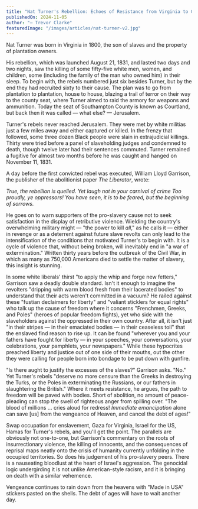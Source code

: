 ```yaml
---
title: "Nat Turner's Rebellion: Echoes of Resistance from Virginia to Gaza"
publishedOn: 2024-11-05
author: "— Trevor Clarke"
featuredImage: "/images/articles/nat-turner-v2.jpg"
---
```


Nat Turner was born in Virginia in 1800, the son of slaves and the property of plantation owners.

His rebellion, which was launched August 21, 1831, and lasted two days and two nights, saw the killing of some fifty-five white men, women, and children, some (including the family of the man who owned him) in their sleep. To begin with, the rebels numbered just six besides Turner, but by the end they had recruited sixty to their cause. The plan was to go from plantation to plantation, house to house, blazing a trail of terror on their way to the county seat, where Turner aimed to raid the armory for weapons and ammunition. Today the seat of Southampton County is known as Courtland, but back then it was called — what else? — Jerusalem.

Turner's rebels never reached Jerusalem. They were met by white militias just a few miles away and either captured or killed. In the frenzy that followed, some three dozen Black people were slain in extrajudicial killings. Thirty were tried before a panel of slaveholding judges and condemned to death, though twelve later had their sentences commuted. Turner remained a fugitive for almost two months before he was caught and hanged on November 11, 1831.

A day before the first convicted rebel was executed, William Lloyd Garrison, the publisher of the abolitionist paper *The Liberator*, wrote:

*True, the rebellion is quelled. Yet laugh not in your carnival of crime Too proudly, ye oppressors! You have seen, it is to be feared, but the beginning of sorrows.*

He goes on to warn supporters of the pro-slavery cause not to seek satisfaction in the display of retributive violence. Wielding the country's overwhelming military might — "the power to kill *all*," as he calls it — either in revenge or as a deterrent against future slave revolts can only lead to the intensification of the conditions that motivated Turner's to begin with. It is a cycle of violence that, without being broken, will inevitably end in "a war of extermination." Written thirty years before the outbreak of the Civil War, in which as many as 750,000 Americans died to settle the matter of slavery, this insight is stunning.

In some white liberals' thirst "to apply the whip and forge new fetters," Garrison saw a deadly double standard. Isn't it enough to imagine the revolters "dripping with warm blood fresh from their lacerated bodies" to understand that their acts weren't committed in a vacuum? He railed against these "fustian declaimers for liberty" and "valiant sticklers for equal rights" who talk up the cause of freedom where it concerns "Frenchmen, Greeks, and Poles" (heroes of popular freedom fights), yet who side with the slaveholders against the oppressed in their own country. After all, it isn't just "in their stripes — in their emaciated bodies — in their ceaseless toil" that the enslaved find reason to rise up. It can be found "wherever you and your fathers have fought for liberty — in your speeches, your conversations, your celebrations, your pamphlets, your newspapers." While these hypocrites preached liberty and justice out of one side of their mouths, out the other they were calling for people born into bondage to be put down with gunfire.

"Is there aught to justify the excesses of the slaves?" Garrison asks. "No." Yet Turner's rebels "deserve no more censure than the Greeks in destroying the Turks, or the Poles in exterminating the Russians, or our fathers in slaughtering the British." Where it meets resistance, he argues, the path to freedom will be paved with bodies. Short of abolition, no amount of peace-pleading can stop the swell of righteous anger from spilling over. "The blood of millions ... cries aloud for redress! *Immediate emancipation* alone can save [us] from the vengeance of Heaven, and cancel the debt of ages!"

Swap occupation for enslavement, Gaza for Virginia, Israel for the US, Hamas for Turner's rebels, and you'll get the point. The parallels are obviously not one-to-one, but Garrison's commentary on the roots of insurrectionary violence, the killing of innocents, and the consequences of reprisal maps neatly onto the crisis of humanity currently unfolding in the occupied territories. So does his judgement of his pro-slavery peers. There is a nauseating bloodlust at the heart of Israel's aggression. The genocidal logic undergirding it is not unlike American-style racism, and it is bringing on death with a similar vehemence.

Vengeance continues to rain down from the heavens with "Made in USA" stickers pasted on the shells. The debt of ages will have to wait another day.
